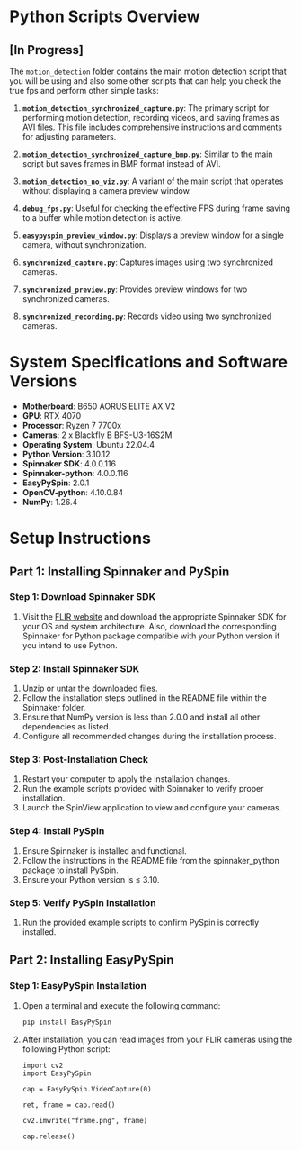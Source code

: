 # Python Scripts Overview

## [In Progress]

The `motion_detection` folder contains the main motion detection script that you will be using and also some other scripts that can help you check the true fps and perform other simple tasks:

1. **`motion_detection_synchronized_capture.py`**: The primary script for performing motion detection, recording videos, and saving frames as AVI files. This file includes comprehensive instructions and comments for adjusting parameters.

2. **`motion_detection_synchronized_capture_bmp.py`**: Similar to the main script but saves frames in BMP format instead of AVI.

3. **`motion_detection_no_viz.py`**: A variant of the main script that operates without displaying a camera preview window.

4. **`debug_fps.py`**: Useful for checking the effective FPS during frame saving to a buffer while motion detection is active.

5. **`easypyspin_preview_window.py`**: Displays a preview window for a single camera, without synchronization.

6. **`synchronized_capture.py`**: Captures images using two synchronized cameras.

7. **`synchronized_preview.py`**: Provides preview windows for two synchronized cameras.

8. **`synchronized_recording.py`**: Records video using two synchronized cameras.

# System Specifications and Software Versions

- **Motherboard**: B650 AORUS ELITE AX V2
- **GPU**: RTX 4070
- **Processor**: Ryzen 7 7700x
- **Cameras**: 2 x Blackfly B BFS-U3-16S2M
- **Operating System**: Ubuntu 22.04.4
- **Python Version**: 3.10.12
- **Spinnaker SDK**: 4.0.0.116
- **Spinnaker-python**: 4.0.0.116
- **EasyPySpin**: 2.0.1
- **OpenCV-python**: 4.10.0.84
- **NumPy**: 1.26.4

# Setup Instructions

## Part 1: Installing Spinnaker and PySpin

### Step 1: Download Spinnaker SDK

1. Visit the [FLIR website](https://www.flir.com/support-center/iis/machine-vision/downloads/spinnaker-sdk-download/spinnaker-sdk--download-files/) and download the appropriate Spinnaker SDK for your OS and system architecture. Also, download the corresponding Spinnaker for Python package compatible with your Python version if you intend to use Python.

### Step 2: Install Spinnaker SDK

1. Unzip or untar the downloaded files.
2. Follow the installation steps outlined in the README file within the Spinnaker folder.
3. Ensure that NumPy version is less than 2.0.0 and install all other dependencies as listed.
4. Configure all recommended changes during the installation process.

### Step 3: Post-Installation Check

1. Restart your computer to apply the installation changes.
2. Run the example scripts provided with Spinnaker to verify proper installation.
3. Launch the SpinView application to view and configure your cameras.

### Step 4: Install PySpin

1. Ensure Spinnaker is installed and functional.
2. Follow the instructions in the README file from the spinnaker_python package to install PySpin.
3. Ensure your Python version is ≤ 3.10.

### Step 5: Verify PySpin Installation

1. Run the provided example scripts to confirm PySpin is correctly installed.

## Part 2: Installing EasyPySpin

### Step 1: EasyPySpin Installation

1. Open a terminal and execute the following command:
   ```bash
   pip install EasyPySpin

2. After installation, you can read images from your FLIR cameras using the following Python script:

    ```
    import cv2
    import EasyPySpin

    cap = EasyPySpin.VideoCapture(0)

    ret, frame = cap.read()

    cv2.imwrite("frame.png", frame)

    cap.release()
    ```
